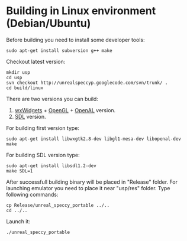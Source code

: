 # Building in Linux environment (Debian/Ubuntu) #

Before building you need to install some developer tools:

```
sudo apt-get install subversion g++ make
```

Checkout latest version:
```
mkdir usp
cd usp
svn checkout http://unrealspeccyp.googlecode.com/svn/trunk/ .
cd build/linux
```

There are two versions you can build:
  1. [wxWidgets](http://www.wxwidgets.org) + [OpenGL](http://www.opengl.org) + [OpenAL](http://connect.creativelabs.com/openal) version.
  1. [SDL](http://www.libsdl.org) version.

For building first version type:
```
sudo apt-get install libwxgtk2.8-dev libgl1-mesa-dev libopenal-dev
make
```

For building SDL version type:
```
sudo apt-get install libsdl1.2-dev
make SDL=1
```

After successfull building binary will be placed in "Release" folder.
For launching emulator you need to place it near "usp/res" folder.
Type following commands:
```
cp Release/unreal_speccy_portable ../..
cd ../..
```

Launch it:
```
./unreal_speccy_portable
```